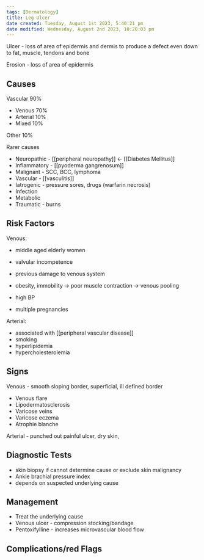 ```yaml
---
tags: [Dermatology]
title: Leg Ulcer
date created: Tuesday, August 1st 2023, 5:40:21 pm
date modified: Wednesday, August 2nd 2023, 10:20:03 pm
---
```


Ulcer - loss of area of epidermis and dermis to produce a defect even down to fat, muscle, tendons and bone

Erosion - loss of area of epidermis

## Causes

Vascular 90%

- Venous 70%
- Arterial 10%
- Mixed 10%

Other 10%

Rarer causes

- Neuropathic - [[peripheral neuropathy]] <- [[Diabetes Mellitus]]
- Inflammatory - [[pyoderma gangrenosum]]
- Malignant - SCC, BCC, lymphoma
- Vascular - [[vasculitis]]
- Iatrogenic - pressure sores, drugs (warfarin necrosis)
- Infection
- Metabolic
- Traumatic - burns

## Risk Factors

Venous:

- middle aged elderly women
- valvular incompetence
- previous damage to venous system
- obesity, immobility -> poor muscle contraction -> venous pooling

- high BP
- multiple pregnancies

Arterial:

- associated with [[peripheral vascular disease]]
- smoking
- hyperlipidemia
- hypercholesterolemia

## Signs

Venous - smooth sloping border, superficial, ill defined border

- Venous flare
- Lipodermatosclerosis
- Varicose veins
- Varicose eczema
- Atrophie blanche

Arterial - punched out painful ulcer, dry skin,

## Diagnostic Tests

- skin biopsy if cannot determine cause or exclude skin malignancy
- Ankle brachial pressure index
- depends on suspected underlying cause

## Management

- Treat the underlying cause
- Venous ulcer - compression stocking/bandage
- Pentoxifylline - increases microvascular blood flow

## Complications/red Flags
